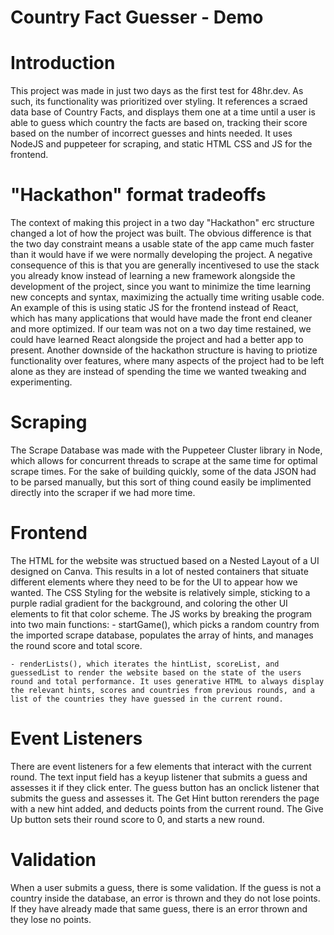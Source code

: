 # Country Fact Guesser - Demo

# Introduction

This project was made in just two days as the first test for 48hr.dev. As such, its functionality was prioritized over styling. It references a scraed data base of
Country Facts, and displays them one at a time until a user is able to guess which country the facts are based on, tracking their score based on the number of incorrect
guesses and hints needed. It uses NodeJS and puppeteer for scraping, and static HTML CSS and JS for the frontend. 

# "Hackathon" format tradeoffs

The context of making this project in a two day "Hackathon" erc structure changed a lot of how the project was built. The obvious difference is that the two day
constraint means a usable state of the app came much faster than it would have if we were normally developing the project. A negative consequence of this is that
you are generally incentivesed to use the stack you already know instead of learning a new framework alongside the development of the project, since you want to minimize
the time learning new concepts and syntax, maximizing the actually time writing usable code. An example of this is using static JS for the frontend instead of React, which
has many applications that would have made the front end cleaner and more optimized. If our team was not on a two day time restained, we could have learned React alongside the project and had a better app to present. Another downside of the hackathon structure is having to priotize functionality over features, where many aspects of the project had to be left alone as they are instead of spending the time we wanted tweaking and experimenting.

# Scraping

The Scrape Database was made with the Puppeteer Cluster library in Node, which allows for concurrent threads to scrape at the same time for optimal scrape times. For the sake of building quickly, some of the data JSON had to be parsed manually, but this sort of thing cound easily be implimented directly into the scraper if we had more time.

# Frontend

The HTML for the website was structued based on a Nested Layout of a UI designed on Canva. This results in a lot of nested containers that situate different elements where they need to be for the UI to appear how we wanted. The CSS Styling for the website is relatively simple, sticking to a purple radial gradient for the background, and coloring the other UI elements to fit that color scheme. The JS works by breaking the program into two main functions:
    - startGame(), which picks a random country from the imported scrape database, populates the array of hints, and manages the round score and total score. 

    - renderLists(), which iterates the hintList, scoreList, and guessedList to render the website based on the state of the users round and total performance. It uses generative HTML to always display the relevant hints, scores and countries from previous rounds, and a list of the countries they have guessed in the current round.

# Event Listeners

There are event listeners for a few elements that interact with the current round. The text input field has a keyup listener that submits a guess and assesses it if they click enter. The guess button has an onclick listener that submits the guess and assesses it. The Get Hint button rerenders the page with a new hint added, and deducts points from the current round. The Give Up button sets their round score to 0, and starts a new round.

# Validation

When a user submits a guess, there is some validation. If the guess is not a country inside the database, an error is thrown and they do not lose points. If they have already made that same guess, there is an error thrown and they lose no points.